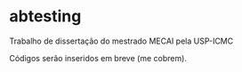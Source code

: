 # abtesting
Trabalho de dissertação do mestrado MECAI pela USP-ICMC

Códigos serão inseridos em breve (me cobrem).
